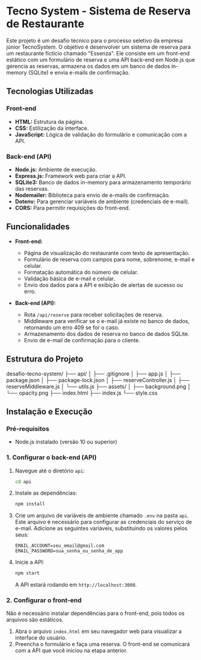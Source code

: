 # Tecno System - Sistema de Reserva de Restaurante

Este projeto é um desafio técnico para o processo seletivo da empresa júnior TecnoSystem. O objetivo é desenvolver um sistema de reserva para um restaurante fictício chamado "Essenza". Ele consiste em um front-end estático com um formulário de reserva e uma API back-end em Node.js que gerencia as reservas, armazena os dados em um banco de dados in-memory (SQLite) e envia e-mails de confirmação.

## Tecnologias Utilizadas

### Front-end

- **HTML:** Estrutura da página.
- **CSS:** Estilização da interface.
- **JavaScript:** Lógica de validação do formulário e comunicação com a API.

### Back-end (API)

- **Node.js:** Ambiente de execução.
- **Express.js:** Framework web para criar a API.
- **SQLite3:** Banco de dados in-memory para armazenamento temporário das reservas.
- **Nodemailer:** Biblioteca para envio de e-mails de confirmação.
- **Dotenv:** Para gerenciar variáveis de ambiente (credenciais de e-mail).
- **CORS:** Para permitir requisições do front-end.

## Funcionalidades

- **Front-end:**

  - Página de visualização do restaurante com texto de apresentação.
  - Formulário de reserva com campos para nome, sobrenome, e-mail e celular.
  - Formatação automática do número de celular.
  - Validação básica de e-mail e celular.
  - Envio dos dados para a API e exibição de alertas de sucesso ou erro.

- **Back-end (API):**
  - Rota `/api/reserve` para receber solicitações de reserva.
  - Middleware para verificar se o e-mail já existe no banco de dados, retornando um erro 409 se for o caso.
  - Armazenamento dos dados de reserva no banco de dados SQLite.
  - Envio de e-mail de confirmação para o cliente.

## Estrutura do Projeto

desafio-tecno-system/
├── api/
│ ├── .gitignore
│ ├── app.js
│ ├── package.json
│ ├── package-lock.json
│ ├── reserveController.js
│ ├── reserveMiddleware.js
│ └── utils.js
├── assets/
│ ├── background.png
│ └── opacity.png
├── index.html
├── index.js
└── style.css

## Instalação e Execução

### Pré-requisitos

- Node.js instalado (versão 10 ou superior)

### 1. Configurar o back-end (API)

1.  Navegue até o diretório `api`:

    ```bash
    cd api
    ```

2.  Instale as dependências:

    ```bash
    npm install
    ```

3.  Crie um arquivo de variáveis de ambiente chamado `.env` na pasta `api`. Este arquivo é necessário para configurar as credenciais do serviço de e-mail. Adicione as seguintes variáveis, substituindo os valores pelos seus:

    ```
    EMAIL_ACCOUNT=seu_email@gmail.com
    EMAIL_PASSWORD=sua_senha_ou_senha_de_app
    ```

4.  Inicie a API:
    ```bash
    npm start
    ```
    A API estará rodando em `http://localhost:3000`.

### 2. Configurar o front-end

Não é necessário instalar dependências para o front-end, pois todos os arquivos são estáticos.

1.  Abra o arquivo `index.html` em seu navegador web para visualizar a interface do usuário.
2.  Preencha o formulário e faça uma reserva. O front-end se comunicará com a API que você iniciou na etapa anterior.
